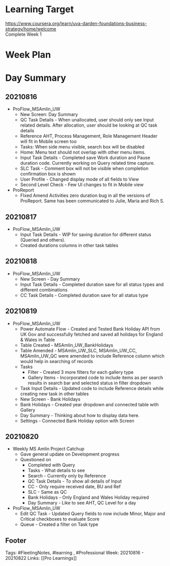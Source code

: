 # Learning Target  

https://www.coursera.org/learn/uva-darden-foundations-business-strategy/home/welcome  
Complete Week 1   
    

# Week Plan  

  

# Day Summary 
## 20210816
- ProFlow_MSAmlin_UW
	- New Screen: Day Summary
	- QC Task Details - When unallocated, user should only see Input related details. After allocation, user should be looking at QC task details
	- Reference AHT, Process Management, Role Management Header will fit in Mobile screen too
	- Tasks: When side menu visible, search box will be disabled
	- Home: Menu text should not overlap with other menu items.
	- Input Task Details - Completed save Work duration and Pause duration code. Currently working on Query related time capture.
	- SLC Task - Comment box will not be visible when completion confirmation box is shown
	- User Profile - Changed display mode of all fields to View
	- Second Level Check - Few UI changes to fit in Mobile view
- ProReport 
	- FIxed Amend Activities zero duration bug in all the versions of ProReport. Same has been communicated to Julie, Maria and Rich S.

## 20210817
- ProFlow_MSAmlin_UW
	- Input Task Details - WIP for saving duration for different status (Queried and others).
	- Created durations columns in other task tables


## 20210818
- ProFlow_MSAmlin_UW
	- New Screen - Day Summary
	- Input Task Details - Completed duration save for all status types and different combinations
	- CC Task Details - Completed duration save for all status type

## 20210819
- ProFlow_MSAmlin_UW
	- Power Automate Flow - Created and Tested Bank Holiday API from UK Gov and successfully fetched and saved all holidays for England & Wales in Table
	- Table Created - MSAmlin_UW_BankHolidays
	- Table Amended - MSAmlin_UW_SLC, MSAmlin_UW_CC, MSAmlin_UW_QC were amended to include Reference column which would help in searching of records
	- Tasks 
		- Filter - Created 3 more filters for each gallery type
		- Gallery Items - Incorporated code to include items as per search results in search bar and selected status in filter dropdown
	- Task Input Details - Updated code to include Reference details while creating new task in other tables
	- New Screen - Bank Holidays
	- Bank Holidays - Created year dropdown and connected table with Gallery
	- Day Summary - Thinking about how to display data here.
	- Settings - Connected Bank Holiday option with Screen

## 20210820
- Weekly MS Amlin Project Catchup
	- Gave general update on Development progress
	- Questioned on 
		- Completed with Query
		- Tasks - What details to see 
		- Search - Currently only by Reference
		- QC Task Details - To show all details of Input
		- CC - Only require received date, BU and Ref
		- SLC - Same as QC
		- Bank Holidays - Only England and Wales Holiday required
		- Day Summary - Like to see AHT, QC Level for a day
- ProFlow_MSAmlin_UW
	- Edit QC Task - Updated Query fields to now include Minor, Major and Critical checkboxes to evaluate Score
	- Queue - Created a filter on Task type


## Footer

Tags: #FleetingNotes, #learning , #Professional
Week: 20210816 - 20210822
Links: [[Pro Learnings]]

<!--
Comment - 
-->
